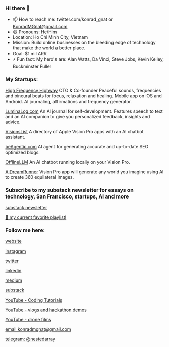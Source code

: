 ### Hi there 👋

- 📫 How to reach me: twitter.com/konrad_gnat or KonradMGnat@gmail.com
- 😄 Pronouns: He/Him
- Location: Ho Chi Minh City, Vietnam
- Mission: Build online businesses on the bleeding edge of technology that make the world a better place.
- Goal: $1 mil ARR
- ⚡ Fun fact: My hero's are: Alan Watts, Da Vinci, Steve Jobs, Kevin Kelley, Buckminster Fuller

### My Startups:

[High Frequency Highway](https://highfrequencyhw.com)
CTO & Co-founder
Peaceful sounds, frequencies and bineural beats for focus, relaxation and healing. Mobile app on iOS and Android. AI journaling, affirmations and frequency generator.

[LuminaLog.com](https://luminalog.com)
An AI journal for self-development. Features speech to text and an AI companion to give you personalized feedback, insights and advice.

[VisionsList](https://visionslist.com)
A directory of Apple Vision Pro apps with an AI chatbot assistant.

[beAgentic.com](https://beagentic.com)
AI agent for generating accurate and up-to-date SEO optimized blogs.

[OfflineLLM](https://apps.apple.com/us/app/offlinellm/id6478590762)
An AI chatbot running locally on your Vision Pro.

[AiDreamRunner](https://apps.apple.com/us/app/aidreamrunner42/id6478180706)
Vision Pro app will generate any world you imagine using AI to create 360 equilateral images.



### Subscribe to my substack newsletter for essays on technology, San Francisco, startups, AI and more

[substack newsletter](https://0xmakereth.substack.com/)




[🎵 my current favorite playlist!](https://open.spotify.com/playlist/1fuW83lvB2Hp0YJpT4iUgX?si=c6c6310af751478c)



### Follow me here:

[website](https://konradgnat.com)

[instagram](https://instagram.com/konradgnat)

[twitter](https://twitter.com/konrad_gnat)

[linkedin](https://linkedin.com/in/konrad-gnat)

[medium](https://medium.com/@konradmgnat)

[substack](https://0xmakereth.substack.com/)

[YouTube - Coding Tutorials](https://www.youtube.com/@KonradsCodingTutorials)

[YouTube - vlogs and hackathon demos](https://www.youtube.com/channel/UCfPanjIDA2y3TuZasqYO-Ag)

[YouTube - drone films](https://www.youtube.com/channel/UCUIFdez2IItVFaDTJQyPywg/videos)

[email konradmgnat@gmail.com](mailto:konradmgnat@gmail.com)

[telegram: @nestedarray](https://t.me/nestedarray)


<!--
**kon-rad/kon-rad** is a ✨ _special_ ✨ repository because its `README.md` (this file) appears on your GitHub profile.

Here are some ideas to get you started:

- 🔭 I’m currently working on ...
- 🌱 I’m currently learning ...
- 👯 I’m looking to collaborate on ...
- 🤔 I’m looking for help with ...
- 💬 Ask me about ...
- 📫 How to reach me: ...
- 😄 Pronouns: ...
- ⚡ Fun fact: ...
-->

